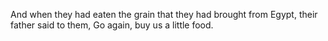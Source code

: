 And when they had eaten the grain that they had brought from Egypt, their father said to them, Go again, buy us a little food.
